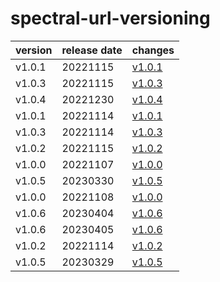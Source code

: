 # spectral-url-versioning	


|version|release date|changes|
|---|---|---|
|v1.0.1|20221115|[v1.0.1](./v1.0.1-20221115.md)|
|v1.0.3|20221115|[v1.0.3](./v1.0.3-20221115.md)|
|v1.0.4|20221230|[v1.0.4](./v1.0.4-20221230.md)|
|v1.0.1|20221114|[v1.0.1](./v1.0.1-20221114.md)|
|v1.0.3|20221114|[v1.0.3](./v1.0.3-20221114.md)|
|v1.0.2|20221115|[v1.0.2](./v1.0.2-20221115.md)|
|v1.0.0|20221107|[v1.0.0](./v1.0.0-20221107.md)|
|v1.0.5|20230330|[v1.0.5](./v1.0.5-20230330.md)|
|v1.0.0|20221108|[v1.0.0](./v1.0.0-20221108.md)|
|v1.0.6|20230404|[v1.0.6](./v1.0.6-20230404.md)|
|v1.0.6|20230405|[v1.0.6](./v1.0.6-20230405.md)|
|v1.0.2|20221114|[v1.0.2](./v1.0.2-20221114.md)|
|v1.0.5|20230329|[v1.0.5](./v1.0.5-20230329.md)|
